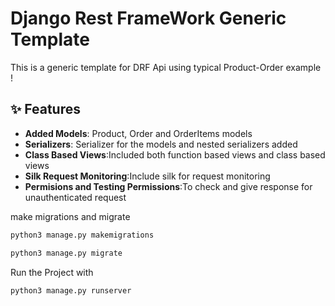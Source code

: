 # Django Rest FrameWork Generic Template 

This is a generic template for DRF Api using typical Product-Order example !
## ✨ Features

- **Added Models**: Product, Order and OrderItems models 
- **Serializers**: Serializer for the models and nested serializers added
- **Class Based Views**:Included both function based views and class based views
- **Silk Request Monitoring**:Include silk for request monitoring
- **Permisions and Testing Permissions**:To check and give response for unauthenticated request





<!-- ## 🔧 Getting Started -->
<!-- 
To get started with your own portfolio website:

Clone this repository: -->

make migrations and migrate 

```bash
python3 manage.py makemigrations 

python3 manage.py migrate
```



Run the Project with 
   ```bash
   python3 manage.py runserver

   ```

